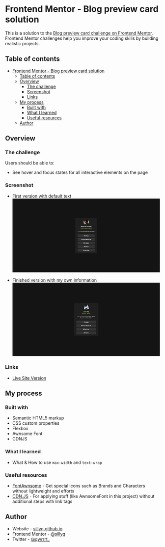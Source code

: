 # Frontend Mentor - Blog preview card solution

This is a solution to the [Blog preview card challenge on Frontend Mentor](https://www.frontendmentor.io/challenges/blog-preview-card-ckPaj01IcS). Frontend Mentor challenges help you improve your coding skills by building realistic projects. 

## Table of contents

- [Frontend Mentor - Blog preview card solution](#frontend-mentor---blog-preview-card-solution)
  - [Table of contents](#table-of-contents)
  - [Overview](#overview)
    - [The challenge](#the-challenge)
    - [Screenshot](#screenshot)
    - [Links](#links)
  - [My process](#my-process)
    - [Built with](#built-with)
    - [What I learned](#what-i-learned)
    - [Useful resources](#useful-resources)
  - [Author](#author)

## Overview

### The challenge

Users should be able to:

- See hover and focus states for all interactive elements on the page

### Screenshot

- First version with default text
    ![](screenshots/screenshot1.png)

- Finished version with my own information
    ![](screenshots/screenshot2.png)

### Links

- [Live Site Version](https://sillyq.github.io/fed-sociallink)


## My process

### Built with

- Semantic HTML5 markup
- CSS custom properties
- Flexbox
- Awnsome Font
- CDNJS

### What I learned

- What & How to use `max-width` and `text-wrap`

### Useful resources

- [FontAwnsome](https://fontawesome.com) - Get special icons such as Brands and Characters without lightweight and efforts
- [CDN.JS](https://cdnjs.com/libraries/font-awesome) - For applying stuff (like AwnsomeFont in this project) without additional steps with link tags 

## Author

- Website - [sillyq.github.io](https://sillyq.github.io)
- Frontend Mentor - [@sillyq](https://www.frontendmentor.io/profile/sillyq)
- Twitter - [@qwrrrt_](https://www.twitter.com/qwrrrt_)